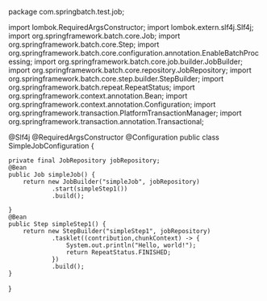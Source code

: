 package com.springbatch.test.job;

import lombok.RequiredArgsConstructor;
import lombok.extern.slf4j.Slf4j;
import org.springframework.batch.core.Job;
import org.springframework.batch.core.Step;
import org.springframework.batch.core.configuration.annotation.EnableBatchProcessing;
import org.springframework.batch.core.job.builder.JobBuilder;
import org.springframework.batch.core.repository.JobRepository;
import org.springframework.batch.core.step.builder.StepBuilder;
import org.springframework.batch.repeat.RepeatStatus;
import org.springframework.context.annotation.Bean;
import org.springframework.context.annotation.Configuration;
import org.springframework.transaction.PlatformTransactionManager;
import org.springframework.transaction.annotation.Transactional;

@Slf4j
@RequiredArgsConstructor
@Configuration
public class SimpleJobConfiguration {

    private final JobRepository jobRepository;
    @Bean
    public Job simpleJob() {
        return new JobBuilder("simpleJob", jobRepository)
                .start(simpleStep1())
                .build();

    }
    @Bean
    public Step simpleStep1() {
        return new StepBuilder("simpleStep1", jobRepository)
                .tasklet((contribution,chunkContext) -> {
                    System.out.println("Hello, world!");
                    return RepeatStatus.FINISHED;
                })
                .build();
    }
}